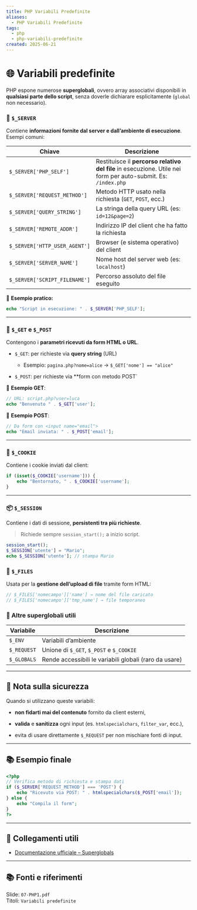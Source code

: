 ```yaml
---
title: PHP Variabili Predefinite
aliases:
  - PHP Variabili Predefinite
tags:
  - php
  - php-variabili-predefinite
created: 2025-06-21
---
```

# 🌐 Variabili predefinite

PHP espone numerose **superglobali**, ovvero array associativi disponibili in **qualsiasi parte dello script**, senza doverle dichiarare esplicitamente (`global` non necessario).

### 🔎 `$_SERVER`

Contiene **informazioni fornite dal server e dall’ambiente di esecuzione**. Esempi comuni:

| Chiave                  | Descrizione |
|--------------------------|-------------|
| `$_SERVER['PHP_SELF']`   | Restituisce il **percorso relativo del file** in esecuzione. Utile nei form per auto-submit. Es: `/index.php` |
| `$_SERVER['REQUEST_METHOD']` | Metodo HTTP usato nella richiesta (`GET`, `POST`, ecc.) |
| `$_SERVER['QUERY_STRING']`   | La stringa della query URL (es: `id=12&page=2`) |
| `$_SERVER['REMOTE_ADDR']`    | Indirizzo IP del client che ha fatto la richiesta |
| `$_SERVER['HTTP_USER_AGENT']`| Browser (e sistema operativo) del client |
| `$_SERVER['SERVER_NAME']`    | Nome host del server web (es: `localhost`) |
| `$_SERVER['SCRIPT_FILENAME']`| Percorso assoluto del file eseguito |

🔸 **Esempio pratico:**
```php
echo "Script in esecuzione: " . $_SERVER['PHP_SELF'];
```

---

### 📨 `$_GET` e `$_POST`

Contengono i **parametri ricevuti da form HTML o URL**.

- `$_GET`: per richieste via **query string** (URL)
    
    - Esempio: `pagina.php?nome=alice` → `$_GET['nome'] == "alice"`
        
- `$_POST`: per richieste via **form con metodo POST`
    

🔸 **Esempio GET**:

```php
// URL: script.php?user=luca
echo "Benvenuto " . $_GET['user'];
```


🔸 **Esempio POST**:

```php
// Da form con <input name="email">
echo "Email inviata: " . $_POST['email'];

```

---

### 🍪 `$_COOKIE`

Contiene i cookie inviati dal client:
```php
if (isset($_COOKIE['username'])) {
    echo "Bentornato, " . $_COOKIE['username'];
}
```

---

### 📦 `$_SESSION`

Contiene i dati di sessione, **persistenti tra più richieste**.

> Richiede sempre `session_start();` a inizio script.

```php
session_start();
$_SESSION['utente'] = "Mario";
echo $_SESSION['utente']; // stampa Mario
```

### 📁 `$_FILES`

Usata per la **gestione dell’upload di file** tramite form HTML:

```php
// $_FILES['nomecampo']['name'] → nome del file caricato
// $_FILES['nomecampo']['tmp_name'] → file temporaneo
```

### 📑 Altre superglobali utili

|Variabile|Descrizione|
|---|---|
|`$_ENV`|Variabili d’ambiente|
|`$_REQUEST`|Unione di `$_GET`, `$_POST` e `$_COOKIE`|
|`$_GLOBALS`|Rende accessibili le variabili globali (raro da usare)|

---

## 🧠 Nota sulla sicurezza

Quando si utilizzano queste variabili:

- **non fidarti mai del contenuto** fornito da client esterni,
    
- **valida** e **sanitizza** ogni input (es. `htmlspecialchars`, `filter_var`, ecc.),
    
- evita di usare direttamente `$_REQUEST` per non mischiare fonti di input.

---

## 📚 Esempio finale

```php
<?php
// Verifica metodo di richiesta e stampa dati
if ($_SERVER['REQUEST_METHOD'] === 'POST') {
    echo "Ricevuto via POST: " . htmlspecialchars($_POST['email']);
} else {
    echo "Compila il form";
}
?>
```

---

## 🔗 Collegamenti utili

- [Documentazione ufficiale – Superglobals](https://www.php.net/manual/en/language.variables.superglobals.php)

---

## 📚 Fonti e riferimenti  
Slide: `07-PHP1.pdf`  
Titoli: `Variabili predefinite`
